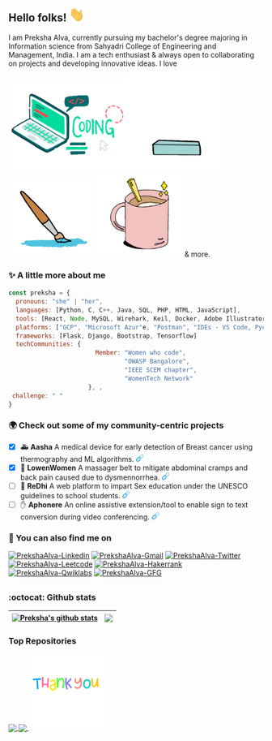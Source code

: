 ## Hello folks! <img src="https://raw.githubusercontent.com/prekshapalva/prekshapalva/master/wave.gif" width="30px">
I am Preksha Alva, currently pursuing my bachelor's degree majoring in Information science from Sahyadri College of Engineering and Management, India. I am a tech enthusiast & always open to collaborating on projects and developing innovative ideas. I love
<img src="https://raw.githubusercontent.com/prekshapalva/prekshapalva/master/code.gif" width="230px"><img src="https://raw.githubusercontent.com/prekshapalva/prekshapalva/master/reading2.gif" width="200px"> 
<img src="https://raw.githubusercontent.com/prekshapalva/prekshapalva/master/todraw.gif" width="170px">
<img src="https://raw.githubusercontent.com/prekshapalva/prekshapalva/master/coffee.gif" width="170px"> & more.

### :sparkles: A little more about me
```javascript
const preksha = {
  pronouns: "she" | "her",
  languages: [Python, C, C++, Java, SQL, PHP, HTML, JavaScript],
  tools: [React, Node, MySQL, Wirehark, Keil, Docker, Adobe Illustrator, Adobe XD, Figma and Canva ],
  platforms: ["GCP", "Microsoft Azur"e, "Postman", "IDEs - VS Code, Pycharm, Android Studio and Colab"],
  frameworks: [Flask, Django, Bootstrap, Tensorflow]
  techCommunities: {
                        Member: "Women who code",
                                "OWASP Bangalore",
                                "IEEE SCEM chapter",
                                "WomenTech Network"
                      }, ,
 challenge: " "
}
```
### :earth_africa: Check out some of my community-centric projects  
- [x] :ambulance: **Aasha** A medical device for early detection of Breast cancer using thermography and ML algorithms. <a href="https://sites.google.com/view/detection-of-breast-cancer/home?authuser=0"><img src="https://raw.githubusercontent.com/prekshapalva/prekshapalva/master/link.png" alt="Aasha" width="15px"></a>
- [x] :woman: **LowenWomen** A massager belt to mitigate abdominal cramps and back pain caused due to dysmennorrhea. <a href="https://sites.google.com/view/detection-of-breast-cancer/home?authuser=0"><img src="https://raw.githubusercontent.com/prekshapalva/prekshapalva/master/link.png" alt="LowenWomen" width="15px"></a>
- [ ] :restroom: **ReDhi** A web platform to impart Sex education under the UNESCO guidelines to school students. <a href="https://sites.google.com/view/detection-of-breast-cancer/home?authuser=0"><img src="https://raw.githubusercontent.com/prekshapalva/prekshapalva/master/link.png" alt="ReDhi" width="15px"></a>
- [ ] :hand: **Aphonere** An online assistive extension/tool to enable sign to text conversion during video conferencing. <a href="https://sites.google.com/view/detection-of-breast-cancer/home?authuser=0"><img src="https://raw.githubusercontent.com/prekshapalva/prekshapalva/master/link.png" alt="Aphonere" width="15px"></a>

### 👀 You can also find me on 
<a href="https://www.linkedin.com/in/preksha-p-alva" target="blank"><img src="https://img.shields.io/badge/LinkedIn-0077B5?style=for-the-badge&logo=linkedin&logoColor=white" alt="PrekshaAlva-Linkedin" /></a> 
<a href="mailto:alvapreksha19@gmail.com" target="blank"><img src="https://img.shields.io/badge/Gmail-c14438?style=for-the-badge&logo=gmail&logoColor=white" alt="PrekshaAlva-Gmail" /></a>
<a href="https://twitter.com/PrekshaAlva" target="blank"><img src="https://img.shields.io/badge/Twitter-1DA1F2?style=for-the-badge&logo=twitter&logoColor=white" alt="PrekshaAlva-Twitter" /></a>
<a href="https://leetcode.com/.../" target="blank"><img src="https://img.shields.io/badge/-LeetCode-FFA116?style=for-the-badge&logo=LeetCode&logoColor=black" alt="PrekshaAlva-Leetcode" /></a>
<a href="https://hackerrank.com/.../" target="blank"><img src="https://img.shields.io/badge/-Hakerrank-green?style=for-the-badge&logo=Hackerrank&logoColor=black" alt="PrekshaAlva-Hakerrank" /></a>
<a href="https://www.cloudskillsboost.google/public_profiles/137d0387-aac2-4ce2-ba86-7f9a318f632e" target="blank"><img src="https://img.shields.io/badge/Qwiklabs-orange?style=for-the-badge&logo=Qwiklabs" alt="PrekshaAlva-Qwiklabs" /></a>
<a href="https://auth.geeksforgeeks.org/user/.../" target="blank"><img src="https://img.shields.io/badge/GeeksforGeeks-brightgreen?style=for-the-badge&logo=GeeksforGeeks" alt="PrekshaAlva-GFG" /></a>

##
###  :octocat: Github stats 
| <a href="https://github.com/prekshapalva/github-readme-stats"><img align="center" src="https://github-readme-stats.vercel.app/api?username=prekshapalva&show_icons=true&include_all_commits=true&theme=buefy&hide_border=true" alt="Preksha's github stats" /></a> | <a href="https://github.com/prekshapalva/github-readme-stats"><img align="center" src="https://github-readme-stats.vercel.app/api/top-langs/?username=prekshapalva&layout=compact&theme=buefy&hide_border=true" /></a> |
| ------------- | ------------- |

### Top Repositories
<a href="https://github.com/prekshapalva/...">
  <img align="center" src="..." />
</a>
<a href="https://github.com/prekshapalva/ ,...">
  <img align="center" src="..." />
</a>

<img src="https://raw.githubusercontent.com/prekshapalva/prekshapalva/master/thankyou.gif" width="150px">

